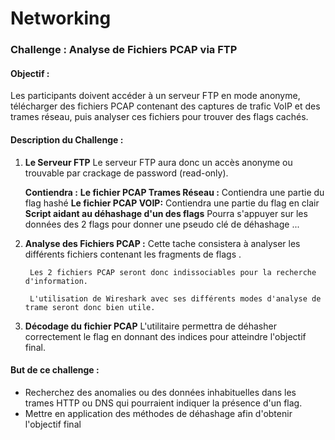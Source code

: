 # Networking
### Challenge : Analyse de Fichiers PCAP via FTP

#### **Objectif :**
Les participants doivent accéder à un serveur FTP en mode anonyme, télécharger des fichiers PCAP contenant des captures de trafic VoIP et des trames réseau, puis analyser ces fichiers pour trouver des flags cachés.

#### **Description du Challenge :**

1. **Le Serveur FTP**
        Le serveur FTP aura donc un accès anonyme ou trouvable par crackage de password (read-only).

    **Contiendra :**
        **Le fichier PCAP Trames Réseau :**
            Contiendra une partie du flag hashé 
        **Le fichier PCAP VOIP:**
            Contiendra une partie du flag en clair 
        **Script aidant au déhashage d'un des flags**
            Pourra s'appuyer sur les données des 2 flags pour donner une pseudo clé de déhashage ...

2. **Analyse des Fichiers PCAP :**
        Cette tache consistera à analyser les différents fichiers contenant les fragments de flags .
        
        Les 2 fichiers PCAP seront donc indissociables pour la recherche d'information.

        L'utilisation de Wireshark avec ses différents modes d'analyse de trame seront donc bien utile.

3. **Décodage du fichier PCAP**
        L'utilitaire permettra de déhasher correctement le flag en donnant des indices pour atteindre l'objectif final.

#### **But de ce challenge** :
  - Recherchez des anomalies ou des données inhabituelles dans les trames HTTP ou DNS qui pourraient indiquer la présence d'un flag.
  - Mettre en application des méthodes de déhashage afin d'obtenir l'objectif final
